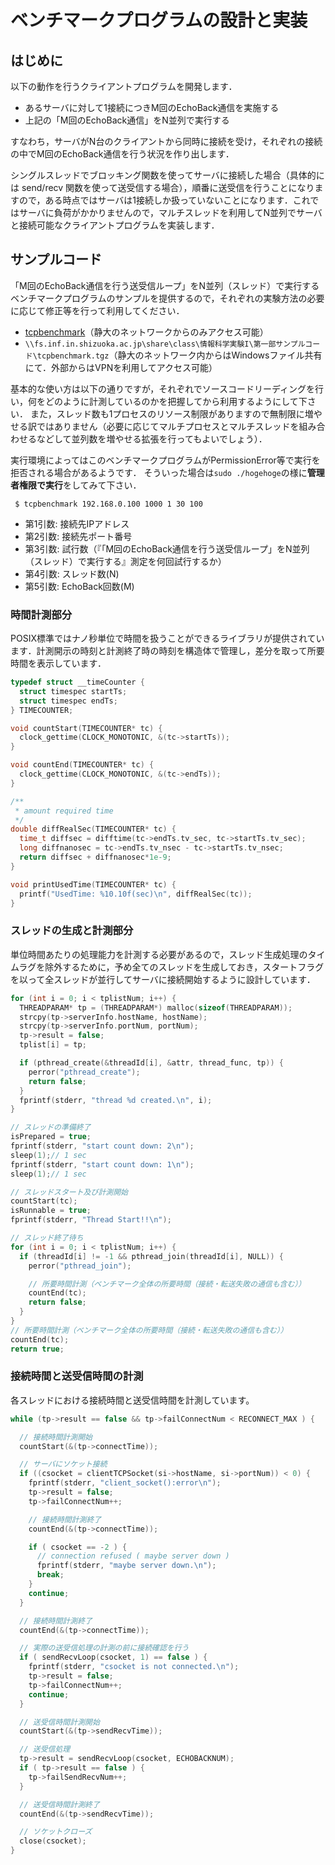 # ベンチマークプログラムの設計と実装

## はじめに

以下の動作を行うクライアントプログラムを開発します．

-   あるサーバに対して1接続につきM回のEchoBack通信を実施する
-   上記の「M回のEchoBack通信」をN並列で実行する

すなわち，サーバがN台のクライアントから同時に接続を受け，それぞれの接続の中でM回のEchoBack通信を行う状況を作り出します．

シングルスレッドでブロッキング関数を使ってサーバに接続した場合（具体的には send/recv 関数を使って送受信する場合），順番に送受信を行うことになりますので，ある時点ではサーバは1接続しか扱っていないことになります．これではサーバに負荷がかかりませんので，マルチスレッドを利用してN並列でサーバと接続可能なクライアントプログラムを実装します．

## サンプルコード

「M回のEchoBack通信を行う送受信ループ」をN並列（スレッド）で実行するベンチマークプログラムのサンプルを提供するので，それぞれの実験方法の必要に応じて修正等を行って利用してください．

-   [tcpbenchmark](https://exp1.inf.shizuoka.ac.jp/shizudai-only/day3/tcpbenchmark.tgz)（静大のネットワークからのみアクセス可能）
-   `\\fs.inf.in.shizuoka.ac.jp\share\class\情報科学実験I\第一部サンプルコード\tcpbenchmark.tgz`（静大のネットワーク内からはWindowsファイル共有にて．外部からはVPNを利用してアクセス可能）

基本的な使い方は以下の通りですが，それぞれでソースコードリーディングを行い，何をどのように計測しているのかを把握してから利用するようにして下さい． また，スレッド数も1プロセスのリソース制限がありますので無制限に増やせる訳ではありません（必要に応じてマルチプロセスとマルチスレッドを組み合わせるなどして並列数を増やせる拡張を行ってもよいでしょう）．

実行環境によってはこのベンチマークプログラムがPermissionError等で実行を拒否される場合があるようです． そういった場合は`sudo ./hogehoge`の様に**管理者権限で実行**をしてみて下さい．

```shell
 $ tcpbenchmark 192.168.0.100 1000 1 30 100
```

-   第1引数: 接続先IPアドレス
-   第2引数: 接続先ポート番号
-   第3引数: 試行数（『「M回のEchoBack通信を行う送受信ループ」をN並列（スレッド）で実行する』測定を何回試行するか）
-   第4引数: スレッド数(N)
-   第5引数: EchoBack回数(M)

### 時間計測部分

POSIX標準ではナノ秒単位で時間を扱うことができるライブラリが提供されています．計測開示の時刻と計測終了時の時刻を構造体で管理し，差分を取って所要時間を表示しています．

```c
typedef struct __timeCounter {
  struct timespec startTs;
  struct timespec endTs;
} TIMECOUNTER;

void countStart(TIMECOUNTER* tc) {
  clock_gettime(CLOCK_MONOTONIC, &(tc->startTs));
}

void countEnd(TIMECOUNTER* tc) {
  clock_gettime(CLOCK_MONOTONIC, &(tc->endTs));
}

/**
 * amount required time
 */
double diffRealSec(TIMECOUNTER* tc) {
  time_t diffsec = difftime(tc->endTs.tv_sec, tc->startTs.tv_sec);
  long diffnanosec = tc->endTs.tv_nsec - tc->startTs.tv_nsec;
  return diffsec + diffnanosec*1e-9;
}

void printUsedTime(TIMECOUNTER* tc) {
  printf("UsedTime: %10.10f(sec)\n", diffRealSec(tc));
}
```

### スレッドの生成と計測部分

単位時間あたりの処理能力を計測する必要があるので，スレッド生成処理のタイムラグを除外するために，予め全てのスレッドを生成しておき，スタートフラグを以って全スレッドが並行してサーバに接続開始するように設計しています．

```c
for (int i = 0; i < tplistNum; i++) {
  THREADPARAM* tp = (THREADPARAM*) malloc(sizeof(THREADPARAM));
  strcpy(tp->serverInfo.hostName, hostName);
  strcpy(tp->serverInfo.portNum, portNum);
  tp->result = false;
  tplist[i] = tp;

  if (pthread_create(&threadId[i], &attr, thread_func, tp)) {
    perror("pthread_create");
    return false;
  }
  fprintf(stderr, "thread %d created.\n", i);
}

// スレッドの準備終了
isPrepared = true;
fprintf(stderr, "start count down: 2\n");
sleep(1);// 1 sec
fprintf(stderr, "start count down: 1\n");
sleep(1);// 1 sec

// スレッドスタート及び計測開始
countStart(tc);
isRunnable = true;
fprintf(stderr, "Thread Start!!\n");

// スレッド終了待ち
for (int i = 0; i < tplistNum; i++) {
  if (threadId[i] != -1 && pthread_join(threadId[i], NULL)) {
    perror("pthread_join");

    // 所要時間計測（ベンチマーク全体の所要時間（接続・転送失敗の通信も含む））
    countEnd(tc);
    return false;
  }
}
// 所要時間計測（ベンチマーク全体の所要時間（接続・転送失敗の通信も含む））
countEnd(tc);
return true;
```

### 接続時間と送受信時間の計測

各スレッドにおける接続時間と送受信時間を計測しています。

```c
while (tp->result == false && tp->failConnectNum < RECONNECT_MAX ) {

  // 接続時間計測開始
  countStart(&(tp->connectTime));

  // サーバにソケット接続
  if ((csocket = clientTCPSocket(si->hostName, si->portNum)) < 0) {
    fprintf(stderr, "client_socket():error\n");
    tp->result = false;
    tp->failConnectNum++;

    // 接続時間計測終了
    countEnd(&(tp->connectTime));

    if ( csocket == -2 ) {
      // connection refused ( maybe server down )
      fprintf(stderr, "maybe server down.\n");
      break;
    }
    continue;
  }

  // 接続時間計測終了
  countEnd(&(tp->connectTime));

  // 実際の送受信処理の計測の前に接続確認を行う
  if ( sendRecvLoop(csocket, 1) == false ) {
    fprintf(stderr, "csocket is not connected.\n");
    tp->result = false;
    tp->failConnectNum++;
    continue;
  }

  // 送受信時間計測開始
  countStart(&(tp->sendRecvTime));

  // 送受信処理
  tp->result = sendRecvLoop(csocket, ECHOBACKNUM);
  if ( tp->result == false ) {
    tp->failSendRecvNum++;
  }

  // 送受信時間計測終了
  countEnd(&(tp->sendRecvTime));

  // ソケットクローズ
  close(csocket);
}
```
